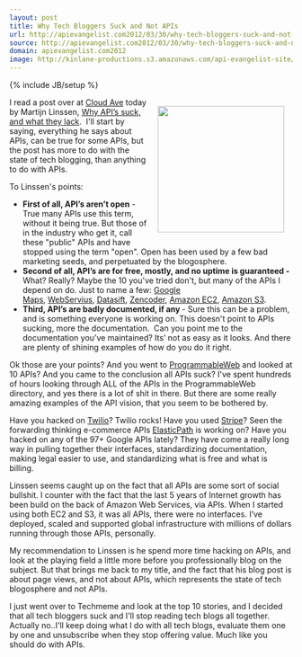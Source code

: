 ```yaml
---
layout: post
title: Why Tech Bloggers Suck and Not APIs
url: http://apievangelist.com2012/03/30/why-tech-bloggers-suck-and-not-apis/
source: http://apievangelist.com2012/03/30/why-tech-bloggers-suck-and-not-apis/
domain: apievangelist.com2012
image: http://kinlane-productions.s3.amazonaws.com/api-evangelist-site/blog/tag-cloud-api.png
---
```

{% include JB/setup %}
<p><img style="padding: 15px;" src="http://kinlane-productions.s3.amazonaws.com/api-evangelist/tag-cloud-api.png" alt="" width="225" align="right" /></p>
<p>I read a post over at <a title="Cloud Ave" href="http://www.cloudave.com/">Cloud Ave</a> today by Martijn Linssen, <a title="Why API&rsquo;s suck, and what they lack" href="http://www.cloudave.com/18470/why-apis-suck-and-what-they-lack/">Why API&rsquo;s suck, and what they lack</a>. &nbsp;I'll start by saying, everything he says about APIs, can be true for some APIs, but the post has more to do with the state of tech blogging, than anything to do with APIs.</p>
<p>To Linssen's points:</p>
<ul class="mainlist">
<li><strong>First of all, API&rsquo;s aren&rsquo;t open</strong> - True many APIs use this term, without it being true.  But those of in the industry who get it, call these "public" APIs and have stopped using the term "open".  Open has been used by a few bad marketing seeds, and perpetuated by the blogosphere.</li>
<li><strong>Second of all, API&rsquo;s are for free, mostly, and no uptime is guaranteed -</strong> What? Really?  Maybe the 10 you've tried don't, but many of the APIs I depend on do.  Just to name a few:&nbsp;<a title="Google Maps" href="http://www.google.com/enterprise/earthmaps/maps_sla.html">Google Maps</a>,&nbsp;<a title="WebServius" href="http://www.webservius.com/corp/sla.html">WebServius</a>,&nbsp;<a title="Datasift" href="http://datasift.com/terms/sla">Datasift</a>,&nbsp;<a title="http://zencoder.com/sla/" href="http://zencoder.com/sla/">Zencoder</a>,&nbsp;<a title="Amazon EC2" href="http://aws.amazon.com/ec2-sla/Amazon S3">Amazon EC2</a>, <a title="Amazon S3" href="http://aws.amazon.com/s3-sla/">Amazon S3</a>.</li>
<li><strong>Third, API&rsquo;s are badly documented, if any </strong>- Sure this can be a problem, and is something everyone is working on. This doesn't point to APIs sucking, more the documentation. &nbsp;Can you point me to the documentation you&rsquo;ve maintained?  Its&rsquo; not as easy as it looks.  And there are plenty of shining examples of how do you do it right.</li>
</ul>
<p>Ok those are your points?  And you went to <a title="ProgrammableWeb" href="http://www.programmableweb.com">ProgrammableWeb</a> and looked at 10 APIs?  And you came to the conclusion all APIs suck?  I've spent hundreds of hours looking through ALL of the APIs in the ProgrammableWeb directory, and yes there is a lot of shit in there.  But there are some really amazing examples of the API vision, that you seem to be bothered by.&nbsp;</p>
<p>Have you hacked on <a title="Twilio" href="http://www.twilio.com/">Twilio</a>?  Twilio rocks!  Have you used <a title="Stripe" href="https://stripe.com/">Stripe</a>?  Seen the forwarding thinking e-commerce APIs <a title="ElasticPath" href="http://www.elasticpath.com/">ElasticPath</a> is working on? Have you hacked on any of the 97+ Google APIs lately?  They have come a really long way in pulling together their interfaces, standardizing documentation, making legal easier to use, and standardizing what is free and what is billing.</p>
<p>Linssen seems caught up on the fact that all APIs are some sort of social bullshit.  I counter with the fact that the last 5 years of Internet growth has been build on the back of Amazon Web Services, via APIs.  When I started using both EC2 and S3, it was all APIs, there were no interfaces.  I&rsquo;ve deployed, scaled and supported global infrastructure with millions of dollars running through those APIs, personally.</p>
<p>My recommendation to Linssen is he spend more time hacking on APIs, and look at the playing field a little more before you professionally blog on the subject.  But that brings me back to my title, and the fact that his blog post is about page views, and not about APIs, which represents the state of tech blogosphere and not APIs.</p>
<p>I just went over to Techmeme and look at the top 10 stories, and I decided that all tech bloggers suck and I'll stop reading tech blogs all together.  Actually no..I'll keep doing what I do with all tech blogs, evaluate them one by one and unsubscribe when they stop offering value. Much like you should do with APIs.</p>
